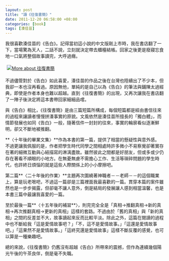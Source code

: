 ```yaml
--- 
layout: post
title: "讀《往復書簡》"
date: 2011-12-20 06:58:00 +08:00
categories: [book]
tags: [湊佳苗]
---
```


我很喜歡湊佳苗的《告白》。記得當初這小說的中文版剛上市時，我在書店翻了一下，當場驚為天人，二話不說，立刻就決定帶去櫃檯結帳。回家之後更是廢寢忘食地一口氣將整個故事讀完，大呼過癮。

<a href="http://www.anobii.com/books/%E5%BE%80%E5%BE%A9%E6%9B%B8%E7%B0%A1/9789571354460/018e6d7a84f1d3953a/" title="More about 往復書簡"><img alt="More about 往復書簡" src="http://image.anobii.com/anobi/image_book.php?type=4&amp;item_id=018e6d7a84f1d3953a&amp;time=1323512941" style="padding-bottom: 5px; padding-left: 5px; padding-right: 5px; padding-top: 5px;" title="More about 往復書簡" /></a>

<!-- more -->

不過儘管對於《告白》如此喜愛，湊佳苗的作品之後在台灣也陸續出了不少本，但我卻一本也沒再看過。原因無他，單純的是自己以為《告白》的筆法與鋪陳太過經典，即使是作者本身也難以超越。直到《往復書簡》的出現，又再次讓我在書店翻了一陣子後決定將這本書帶回家細細品嚐。

與《告白》相比，《往復書簡》是由三篇短篇所構成，每個短篇都是經由書信往來的過程來讓讀者慢慢拼湊事實的原貌。文風依然是湊佳苗所擅長的「獨白體」，而情節發展也如同《告白》一般，隨著信件一封封的往來，事實的輪廓看似逐漸鮮明，卻又不斷地被推翻。

**〈十年後的畢業文集〉**作為本書的第一篇，提供了相當的懸疑性與意外感。不過更讓我佩服的是，作者把學生時代同學之間相處時許多微小不易察覺卻著實存在著的細微互動與心結描寫的淋漓盡致。雖然彼此之間都是好朋友，但或多或少仍存在著看不順眼的小地方。在無憂無慮不需擔心工作、生活等瑣碎問題的學生時代，也許終日煩惱的就是這些人際關係上的小小摩擦吧。

第二篇**〈二十年後的作業〉**主題再次圍繞著神職者－－老師－－的這個職業上，算是玩老哏吧，不過這一篇卻是三篇裡面我最喜歡的一篇。貫穿本篇的案件雖然也是一步步揭露，但卻毫不讓人意外，倒是結局的發展讓人感到相當溫馨，也是本書三篇中最讓我喜愛的一篇。

至於最後一篇**〈十五年後的補習**〉，則完完全全是「真相→推翻真相→新的真相→再次推翻真相→更新的真相」這樣的套路。不過由於「舊的真相」與「新的真相」之間的反差並不大，故事讀起來反而比較平淡。除此之外，這篇在閱讀的過程中也不斷給我「這是愛情故事吧？」「不，這不是愛情故事。」「這還是愛情故事吧。」「這果然不是愛情故事。」「這終究還是愛情故事」這樣不斷反覆的感覺，也可以算是一種樂趣吧。

總的來說，《往復書簡》仍舊沒有超越《告白》所帶來的震撼，但作為連續幾個陽光午後的午茶良伴，倒是毫不失職。